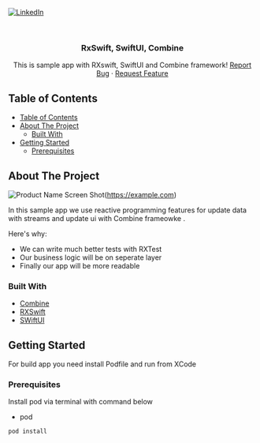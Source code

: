 <!-- PROJECT SHIELDS -->
<!--
*** I'm using markdown "reference style" links for readability.
*** Reference links are enclosed in brackets [ ] instead of parentheses ( ).
*** See the bottom of this document for the declaration of the reference variables
*** for contributors-url, forks-url, etc. This is an optional, concise syntax you may use.
*** https://www.markdownguide.org/basic-syntax/#reference-style-links
-->
[![LinkedIn][linkedin-shield]][linkedin-url]



<!-- PROJECT LOGO -->
<br />
<p align="center">

  <h3 align="center">RxSwift, SwiftUI, Combine</h3>

  <p align="center">
    This is sample app with RXswift, SwiftUI and Combine framework!
    <a href="https://github.com/othneildrew/Best-README-Template/issues">Report Bug</a>
    ·
    <a href="https://github.com/jlavyan/iPhonePhotographySchool/issues">Request Feature</a>
  </p>
</p>



<!-- TABLE OF CONTENTS -->
## Table of Contents

- [Table of Contents](#table-of-contents)
- [About The Project](#about-the-project)
  - [Built With](#built-with)
- [Getting Started](#getting-started)
  - [Prerequisites](#prerequisites)



<!-- ABOUT THE PROJECT -->
## About The Project

![Product Name Screen Shot][product-screenshot](https://example.com)


In this sample app we use reactive programming features for update data with streams and update ui with Combine frameowke .

Here's why:
* We can write much better tests with RXTest 
* Our business logic will be on seperate layer
* Finally our app will be more readable



### Built With
* [Combine](https://developer.apple.com/documentation/combine)
* [RXSwift](https://github.com/ReactiveX/RxSwift)
* [SWiftUI](https://developer.apple.com/xcode/swiftui/)



<!-- GETTING STARTED -->
## Getting Started

For build app you need install Podfile and run from XCode

### Prerequisites

Install pod via terminal with command below
* pod
```sh
pod install
```

<!-- MARKDOWN LINKS & IMAGES -->
<!-- https://www.markdownguide.org/basic-syntax/#reference-style-links -->
[contributors-shield]: https://img.shields.io/github/contributors/othneildrew/Best-README-Template.svg?style=flat-square
[contributors-url]: https://github.com/othneildrew/Best-README-Template/graphs/contributors
[forks-shield]: https://img.shields.io/github/forks/othneildrew/Best-README-Template.svg?style=flat-square
[forks-url]: https://github.com/othneildrew/Best-README-Template/network/members
[stars-shield]: https://img.shields.io/github/stars/othneildrew/Best-README-Template.svg?style=flat-square
[stars-url]: https://github.com/othneildrew/Best-README-Template/stargazers
[issues-shield]: https://img.shields.io/github/issues/othneildrew/Best-README-Template.svg?style=flat-square
[issues-url]: https://github.com/othneildrew/Best-README-Template/issues
[license-shield]: https://img.shields.io/github/license/othneildrew/Best-README-Template.svg?style=flat-square
[license-url]: https://github.com/othneildrew/Best-README-Template/blob/master/LICENSE.txt
[linkedin-shield]: https://img.shields.io/badge/-LinkedIn-black.svg?style=flat-square&logo=linkedin&colorB=555
[linkedin-url]: https://www.linkedin.com/in/grigorijlavyan/
[product-screenshot]: images/screenshot.png